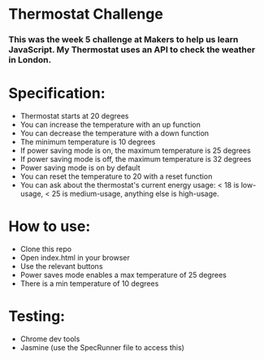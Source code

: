 # Thermostat Challenge

### This was the week 5 challenge at Makers to help us learn JavaScript. My Thermostat uses an API to check the weather in London.

# Specification:

- Thermostat starts at 20 degrees
- You can increase the temperature with an up function
- You can decrease the temperature with a down function
- The minimum temperature is 10 degrees
- If power saving mode is on, the maximum temperature is 25 degrees
- If power saving mode is off, the maximum temperature is 32 degrees
- Power saving mode is on by default
- You can reset the temperature to 20 with a reset function
- You can ask about the thermostat's current energy usage: < 18 is low-usage, < 25 is medium-usage, anything else is high-usage.

# How to use:

- Clone this repo
- Open index.html in your browser
- Use the relevant buttons
- Power saves mode enables a max temperature of 25 degrees
- There is a min temperature of 10 degrees

# Testing:

- Chrome dev tools
- Jasmine (use the SpecRunner file to access this)
